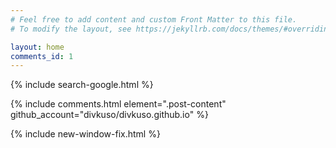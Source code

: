 ```yaml
---
# Feel free to add content and custom Front Matter to this file.
# To modify the layout, see https://jekyllrb.com/docs/themes/#overriding-theme-defaults

layout: home
comments_id: 1 
---
```

{% include search-google.html %}


<script src="https://ajax.googleapis.com/ajax/libs/jquery/3.7.1/jquery.min.js"></script>
{% include comments.html element=".post-content" github_account="divkuso/divkuso.github.io" %}



{% include new-window-fix.html %}
